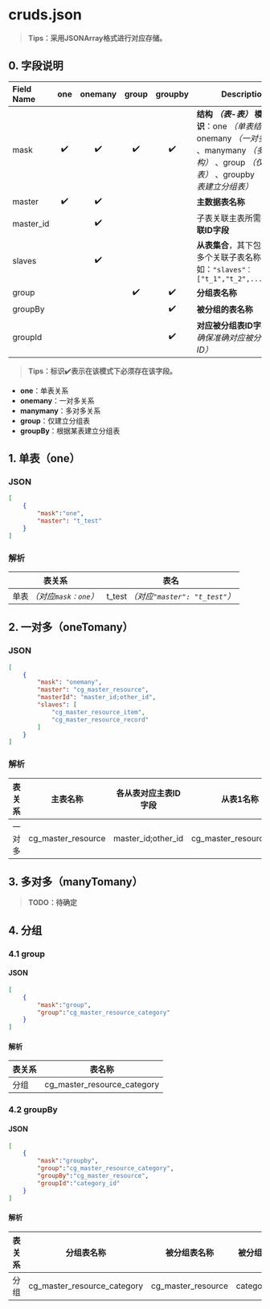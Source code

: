 # cruds.json

>**Tips：采用JSONArray格式进行对应存储。**

## 0. 字段说明

| **Field Name** |        one         |      onemany       |       group        |      groupby       | **Description**                                              |
| :------------- | :----------------: | :----------------: | :----------------: | :----------------: | ------------------------------------------------------------ |
| mask           | :heavy_check_mark: | :heavy_check_mark: | :heavy_check_mark: | :heavy_check_mark: | **结构 *（表-表）* 模式标识**：one *（单表结构）* 、onemany *（一对多结构）* 、manymany *（多对多结构）* 、group *（仅建分组表）* 、groupby *（依据某表建立分组表）*  |
| master         | :heavy_check_mark: | :heavy_check_mark: |                    |                    | **主数据表名称**                                             |
| master_id      |                    | :heavy_check_mark: |                    |                    | 子表关联主表所需要的**关联ID字段**                           |
| slaves         |                    | :heavy_check_mark: |                    |                    | **从表集合**，其下包含的为多个关联子表名称，如：`"slaves"：["t_1","t_2",...,"t_n"]` |
| group          |                    |                    | :heavy_check_mark: | :heavy_check_mark: | **分组表名称**                                               |
| groupBy        |                    |                    |                    | :heavy_check_mark: | **被分组的表名称**                                           |
| groupId        |                    |                    |                    | :heavy_check_mark: | **对应被分组表ID字段** *（需确保准确对应被分组表的ID）*      |

>**Tips：​标识:heavy_check_mark:表示在该模式下必须存在该字段。**

- **one**：单表关系
- **onemany**：一对多关系
- **manymany**：多对多关系
- **group**：仅建立分组表
- **groupBy**：根据某表建立分组表

## 1. 单表（one）

### JSON

```json
[
    {
        "mask":"one",
        "master": "t_test"
    }
]
```

### 解析


| **表关系**                 | **表名**                                      |
| -------------------------- | --------------------------------------------- |
| 单表 *（对应`mask：one`）* | t_test *（对应`"master": "t_test"`）* |

## 2. 一对多（oneTomany）

### JSON

```json
[
    {
        "mask": "onemany",
        "master": "cg_master_resource",
        "masterId": "master_id;other_id",
        "slaves": [
            "cg_master_resource_item",
            "cg_master_resource_record"
        ]
    }
]
```

### 解析

| **表关系** | **主表名称**       | **各从表对应主表ID字段** | **从表1名称**           | **从表2名称**             |
| ---------- | ------------------ | ---------------------- | ----------------------- | ------------------------- |
| 一对多     | cg_master_resource | master_id;other_id     | cg_master_resource_item | cg_master_resource_record |



## 3. 多对多（manyTomany）

>**TODO：待确定**

## 4. 分组

### 4.1 group

#### JSON

```json
[
    {
        "mask":"group",
        "group":"cg_master_resource_category"
    }
]
```

#### 解析

| **表关系** | **表名称**                  |
| ---------- | --------------------------- |
| 分组       | cg_master_resource_category |

### 4.2 groupBy

#### JSON

```json
[
    {
        "mask":"groupby",
        "group":"cg_master_resource_category",
        "groupBy":"cg_master_resource",
        "groupId":"category_id"
    }
]
```

#### 解析

| **表关系** | **分组表名称**              | **被分组表名称**   | **被分组表ID** |
| ---------- | --------------------------- | ------------------ | -------------- |
| 分组       | cg_master_resource_category | cg_master_resource | category_id    |

